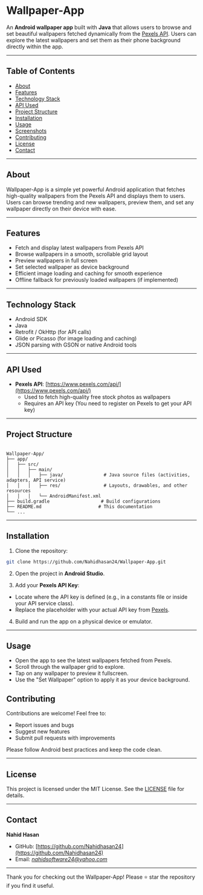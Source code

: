 # Wallpaper-App

An **Android wallpaper app** built with **Java** that allows users to browse and set beautiful wallpapers fetched dynamically from the [Pexels API](https://api.pexels.com/v1/). Users can explore the latest wallpapers and set them as their phone background directly within the app.

---

## Table of Contents

- [About](#about)  
- [Features](#features)  
- [Technology Stack](#technology-stack)  
- [API Used](#api-used)  
- [Project Structure](#project-structure)  
- [Installation](#installation)  
- [Usage](#usage)  
- [Screenshots](#screenshots)  
- [Contributing](#contributing)  
- [License](#license)  
- [Contact](#contact)  

---

## About

Wallpaper-App is a simple yet powerful Android application that fetches high-quality wallpapers from the Pexels API and displays them to users. Users can browse trending and new wallpapers, preview them, and set any wallpaper directly on their device with ease.

---

## Features

- Fetch and display latest wallpapers from Pexels API  
- Browse wallpapers in a smooth, scrollable grid layout  
- Preview wallpapers in full screen  
- Set selected wallpaper as device background  
- Efficient image loading and caching for smooth experience  
- Offline fallback for previously loaded wallpapers (if implemented)  

---

## Technology Stack

- Android SDK  
- Java  
- Retrofit / OkHttp (for API calls)  
- Glide or Picasso (for image loading and caching)  
- JSON parsing with GSON or native Android tools  

---

## API Used

- **Pexels API**: [https://www.pexels.com/api/](https://www.pexels.com/api/)  
  - Used to fetch high-quality free stock photos as wallpapers  
  - Requires an API key (You need to register on Pexels to get your API key)  

---

## Project Structure

```

Wallpaper-App/
├── app/
│   ├── src/
│   │   ├── main/
│   │   │   ├── java/               # Java source files (activities, adapters, API service)
│   │   │   ├── res/                # Layouts, drawables, and other resources
│   │   │   └── AndroidManifest.xml
├── build.gradle                   # Build configurations
├── README.md                     # This documentation
└── ...

````

---

## Installation

1. Clone the repository:

```bash
git clone https://github.com/Nahidhasan24/Wallpaper-App.git
````

2. Open the project in **Android Studio**.

3. Add your **Pexels API Key**:

* Locate where the API key is defined (e.g., in a constants file or inside your API service class).
* Replace the placeholder with your actual API key from [Pexels](https://www.pexels.com/api/new/).

4. Build and run the app on a physical device or emulator.

---

## Usage

* Open the app to see the latest wallpapers fetched from Pexels.
* Scroll through the wallpaper grid to explore.
* Tap on any wallpaper to preview it fullscreen.
* Use the "Set Wallpaper" option to apply it as your device background.

## Contributing

Contributions are welcome! Feel free to:

* Report issues and bugs
* Suggest new features
* Submit pull requests with improvements

Please follow Android best practices and keep the code clean.

---

## License

This project is licensed under the MIT License. See the [LICENSE](LICENSE) file for details.

---

## Contact

**Nahid Hasan**

* GitHub: [https://github.com/Nahidhasan24](https://github.com/Nahidhasan24)
* Email: *nahidsoftware24@yahoo.com*

---

Thank you for checking out the Wallpaper-App!
Please ⭐ star the repository if you find it useful.
